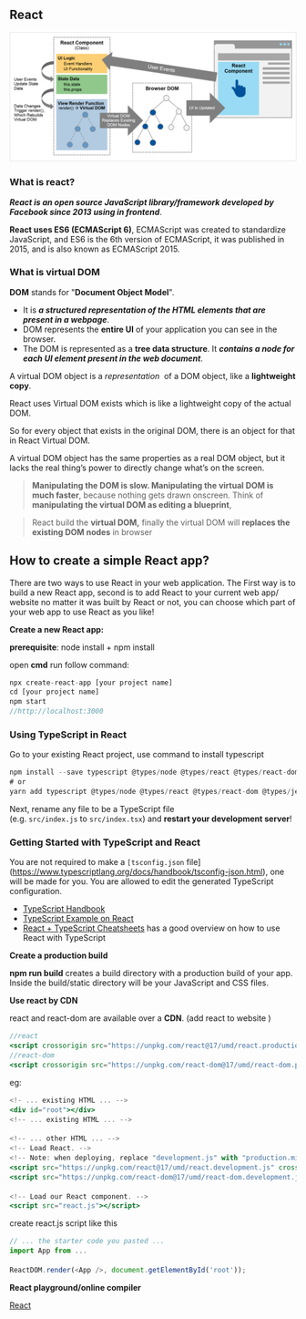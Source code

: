 ## React

![](../img/react-concept-logic.png)
### What is react?
***React is an open source JavaScript library/framework developed by Facebook since 2013 using in frontend***.

**React uses ES6 (ECMAScript 6)**, ECMAScript was created to standardize JavaScript, and ES6 is the 6th version of ECMAScript, it was published in 2015, and is also known as ECMAScript 2015.

### What is virtual DOM
**DOM** stands for "**Document Object Model**". 

- It is ***a structured representation of the HTML elements that are present in a webpage***. 
- DOM represents the **entire UI** of your application you can see in the browser. 
- The DOM is represented as a **tree data structure**. It ***contains a node for each UI element present in the web document***.

A virtual DOM object is a *representation*
 of a DOM object, like a **lightweight copy**. 

React uses Virtual DOM exists which is like a lightweight copy of the actual DOM.

So for every object that exists in the original DOM, there is an object for that in React Virtual DOM.

A virtual DOM object has the same properties as a real DOM object, but it lacks the real thing’s power to directly change what’s on the screen.

> **Manipulating the DOM is slow. Manipulating the virtual DOM is much faster**, because nothing gets drawn onscreen. Think of **manipulating the virtual DOM as editing a blueprint**, 


> React build the **virtual DOM,** finally the virtual DOM will **replaces the existing DOM nodes** in browser

## How to create a simple React app?

There are two ways to use React in your web application. The First way is to build a new React app, second is to add React to your current web app/ website no matter it was built by React or not, you can choose which part of your web app to use React as you like!

**Create a new React app:**

**prerequisite**:  node install +  npm install

open **cmd**  run follow command:

```jsx
npx create-react-app [your project name]
cd [your project name]
npm start
//http://localhost:3000
```

### Using TypeScript in React

Go to your existing React project, use command to install typescript

```jsx
npm install --save typescript @types/node @types/react @types/react-dom @types/jest
# or
yarn add typescript @types/node @types/react @types/react-dom @types/jest
```

Next, rename any file to be a TypeScript file (e.g. `src/index.js` to `src/index.tsx`) and **restart your development server**!

### Getting Started with TypeScript and React[](https://create-react-app.dev/docs/adding-typescript/#getting-started-with-typescript-and-react)

You are not required to make a `[tsconfig.json` file](https://www.typescriptlang.org/docs/handbook/tsconfig-json.html), one will be made for you. You are allowed to edit the generated TypeScript configuration.

- [TypeScript Handbook](https://www.typescriptlang.org/)
- [TypeScript Example on React](https://www.typescriptlang.org/play/index.html?jsx=2&esModuleInterop=true&e=196#example/typescript-with-react)
- [React + TypeScript Cheatsheets](https://github.com/typescript-cheatsheets/react-typescript-cheatsheet#reacttypescript-cheatsheets) has a good overview on how to use React with TypeScript

**Create a production build**

**npm run build** creates a build directory with a production build of your app. Inside the build/static directory will be your JavaScript and CSS files.

**Use react by CDN**

react and react-dom are available over a **CDN**. (add react to website )

```jsx
//react
<script crossorigin src="https://unpkg.com/react@17/umd/react.production.min.js"></script>
//react-dom
<script crossorigin src="https://unpkg.com/react-dom@17/umd/react-dom.production.min.js"></script>
```

eg:

```jsx
<!- ... existing HTML ... -->
<div id="root"></div>
<!-- ... existing HTML ... -->

<!-- ... other HTML ... -->
<!-- Load React. -->
<!-- Note: when deploying, replace "development.js" with "production.min.js". -->
<script src="https://unpkg.com/react@17/umd/react.development.js" crossorigin></script>
<script src="https://unpkg.com/react-dom@17/umd/react-dom.development.js" crossorigin></script>

<!-- Load our React component. -->
<script src="react.js"></script>

```

create react.js script like this
```js
// ... the starter code you pasted ...
import App from ...

ReactDOM.render(<App />, document.getElementById('root'));
```

**React playground/online compiler**

[React](https://codesandbox.io/s/new)

